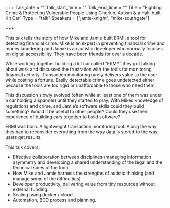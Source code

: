 +++
Talk_date = ""
Talk_start_time = ""
Talk_end_time = ""
Title = "Fighting Crime & Protecting Vulnerable People Using Gherkin, Autism & a Half-built Kit Car"
Type = "talk"
Speakers = ["jamie-knight", "mike-southgate"]

+++

This talk tells the story of how Mike and Jamie built ERMI, a tool for detecting financial crime. Mike is an expert in preventing financial crime and money laundering and Jamie is an autistic developer who normally focuses on digital accessibility. They have been friends for over a decade.

While working together building a kit car called “ERMY” they got talking about work and discussed the frustration with the tools for monitoring financial activity. Transaction monitoring rarely delivers value to the user while costing a fortune. Easily detectable crime goes undetected either because the tools are too rigid or unaffordable to those who need them.

This discussion slowly evolved (often while at least one of them was under a car holding a spanner) until they started to play. With Mikes knowledge of regulations and crime, and Jamie’s software skills could they build something? Would it be useful to other people? Could they use their experience of building cars together to build software?

ERMI was born. A lightweight transaction monitoring tool. Along the way they had to reconsider everything from the way data is stored to the way users get results.

This talk covers:

- Effective collaboration between disciplines (managing information asymmetry and developing a shared understanding of the legal and the technical sides of the tool)
- How Mike and Jamie harness the strengths of autistic thinking (and manage some of the difficulties)
- Developer productivity, delivering value from tiny resources without external funding.
- Scaling using docker / cloud
- Automation, BDD process and planning.
